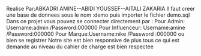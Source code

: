 Realise Par:ABKADRI AMINE--ABIDI YOUSSEF--AITALI ZAKARIA
Il faut creer une base de donnees sous le nom :demo 
puis importer le fichier demo.sql
Dans ce projet vous pouvez se connecter directement par :
Pour Admin: Username:admin /Password:000000
Pour Influenceur: Username:amine /Password:000000
Pour Marque:Username:nike /Password :000000
ou bien se registrer
Notre site est bien responsive de plus tous ce qui est demande au niveau du cahier de charge est bien respectee
